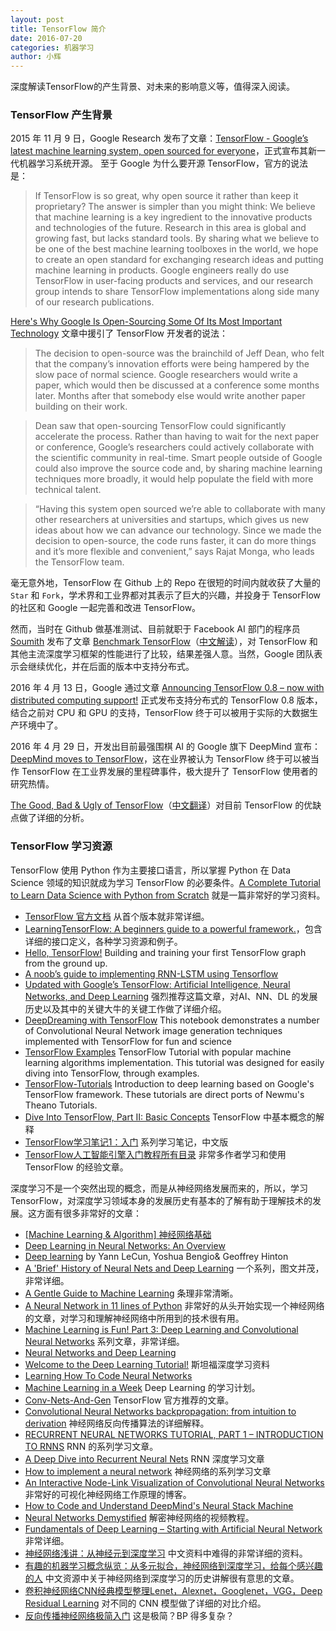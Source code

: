 ```yaml
---
layout: post
title: TensorFlow 简介
date: 2016-07-20
categories: 机器学习   
author: 小辉  
---
```


深度解读TensorFlow的产生背景、对未来的影响意义等，值得深入阅读。

### TensorFlow 产生背景

2015 年 11 月 9 日，Google Research 发布了文章：[TensorFlow - Google’s latest machine learning system, open sourced for everyone](https://research.googleblog.com/2015/11/tensorflow-googles-latest-machine_9.html)，正式宣布其新一代机器学习系统开源。
至于 Google 为什么要开源 TensorFlow，官方的说法是：

> If TensorFlow is so great, why open source it rather than keep it proprietary? The answer is simpler than you might think: We believe that machine learning is a key ingredient to the innovative products and technologies of the future. Research in this area is global and growing fast, but lacks standard tools. By sharing what we believe to be one of the best machine learning toolboxes in the world, we hope to create an open standard for exchanging research ideas and putting machine learning in products. Google engineers really do use TensorFlow in user-facing products and services, and our research group intends to share TensorFlow implementations along side many of our research publications.

[Here's Why Google Is Open-Sourcing Some Of Its Most Important Technology](http://www.forbes.com/sites/gregsatell/2016/07/18/heres-why-google-is-open-sourcing-some-of-its-most-important-technology/#373b1a53630c) 文章中援引了 TensorFlow 开发者的说法：

> The decision to open-source was the brainchild of Jeff Dean, who felt that the company’s innovation efforts were being hampered by the slow pace of normal science. Google researchers would write a paper, which would then be discussed at a conference some months later. Months after that somebody else would write another paper building on their work.  

> Dean saw that open-sourcing TensorFlow could significantly accelerate the process. Rather than having to wait for the next paper or conference, Google’s researchers could actively collaborate with the scientific community in real-time. Smart people outside of Google could also improve the source code and, by sharing machine learning techniques more broadly, it would help populate the field with more technical talent.

> “Having this system open sourced we’re able to collaborate with many other researchers at universities and startups, which gives us new ideas about how we can advance our technology. Since we made the decision to open-source, the code runs faster, it can do more things and it’s more flexible and convenient,” says Rajat Monga, who leads the TensorFlow team.

毫无意外地，TensorFlow 在 Github 上的 Repo 在很短的时间内就收获了大量的 `Star` 和 `Fork`，学术界和工业界都对其表示了巨大的兴趣，并投身于 TensorFlow 的社区和 Google 一起完善和改进 TensorFlow。

然而，当时在 Github 做基准测试、目前就职于 Facebook AI 部门的程序员 [Soumith](https://github.com/soumith) 发布了文章 [Benchmark TensorFlow](https://github.com/soumith/convnet-benchmarks/issues/66)（[中文解读](http://mp.weixin.qq.com/s?__biz=MzI3MTA0MTk1MA==&mid=400451107&idx=1&sn=ddfd58a09319c1816c394d042a17c7f4&scene=0#wechat_redirect)），对 TensorFlow 和其他主流深度学习框架的性能进行了比较，结果差强人意。当然，Google 团队表示会继续优化，并在后面的版本中支持分布式。

2016 年 4 月 13 日，Google 通过文章 [Announcing TensorFlow 0.8 – now with distributed computing support!](https://research.googleblog.com/2016/04/announcing-tensorflow-08-now-with.html) 正式发布支持分布式的 TensorFlow 0.8 版本，结合之前对 CPU 和 GPU 的支持，TensorFlow 终于可以被用于实际的大数据生产环境中了。

2016 年 4 月 29 日，开发出目前最强围棋 AI 的 Google 旗下 DeepMind 宣布：[DeepMind moves to TensorFlow](https://research.googleblog.com/2016/04/deepmind-moves-to-tensorflow.html)，这在业界被认为 TensorFlow 终于可以被当作 TensorFlow 在工业界发展的里程碑事件，极大提升了 TensorFlow 使用者的研究热情。

[The Good, Bad & Ugly of TensorFlow](http://www.kdnuggets.com/2016/05/good-bad-ugly-tensorflow.html)（[中文翻译](https://mp.weixin.qq.com/s?__biz=MzA3MzI4MjgzMw==&mid=2650715438&idx=2&sn=3dafb301ec8103fce7ad88d6039cb3ad)）对目前 TensorFlow 的优缺点做了详细的分析。

### TensorFlow 学习资源

TensorFlow 使用 Python 作为主要接口语言，所以掌握 Python 在 Data Science 领域的知识就成为学习 TensorFlow 的必要条件。[A Complete Tutorial to Learn Data Science with Python from Scratch](http://www.analyticsvidhya.com/blog/2016/01/complete-tutorial-learn-data-science-python-scratch-2/) 就是一篇非常好的学习资料。

- [TensorFlow 官方文档](https://www.tensorflow.org/versions/r0.9/get_started/basic_usage.html) 从首个版本就非常详细。
- [LearningTensorFlow: A beginners guide to a powerful framework.](http://learningtensorflow.com/index.html)，包含详细的接口定义，各种学习资源和例子。
- [Hello, TensorFlow!](https://www.oreilly.com/learning/hello-tensorflow) Building and training your first TensorFlow graph from the ground up.
- [A noob’s guide to implementing RNN-LSTM using Tensorflow](http://monik.in/a-noobs-guide-to-implementing-rnn-lstm-using-tensorflow/)
- [Updated with Google’s TensorFlow: Artificial Intelligence, Neural Networks, and Deep Learning](https://kimschmidtsbrain.com/2015/10/29/artificial-intelligence-neural-networks-and-deep-learning/) 强烈推荐这篇文章，对AI、NN、DL 的发展历史以及其中的关键大牛的关键工作做了详细介绍。
- [DeepDreaming with TensorFlow](http://nbviewer.jupyter.org/github/tensorflow/tensorflow/blob/master/tensorflow/examples/tutorials/deepdream/deepdream.ipynb) This notebook demonstrates a number of Convolutional Neural Network image generation techniques implemented with TensorFlow for fun and science
- [TensorFlow Examples](https://github.com/aymericdamien/TensorFlow-Examples) TensorFlow Tutorial with popular machine learning algorithms implementation. This tutorial was designed for easily diving into TensorFlow, through examples.
- [TensorFlow-Tutorials](https://github.com/nlintz/TensorFlow-Tutorials) Introduction to deep learning based on Google's TensorFlow framework. These tutorials are direct ports of Newmu's Theano Tutorials.
- [Dive Into TensorFlow, Part II: Basic Concepts](http://textminingonline.com/dive-into-tensorflow-part-ii-basic-concepts) TensorFlow 中基本概念的解释
- [TensorFlow学习笔记1：入门](http://www.jeyzhang.com/tensorflow-learning-notes.html) 系列学习笔记，中文版
- [TensorFlow人工智能引擎入门教程所有目录](http://my.oschina.net/yilian/blog/664632#OSC_h2_1) 非常多作者学习和使用 TensorFlow 的经验文章。

深度学习不是一个突然出现的概念，而是从神经网络发展而来的，所以，学习 TensorFlow，对深度学习领域本身的发展历史有基本的了解有助于理解技术的发展。这方面有很多非常好的文章：

- [[Machine Learning & Algorithm] 神经网络基础](http://www.cnblogs.com/maybe2030/p/5597716.html) 
- [Deep Learning in Neural Networks: An Overview](http://people.idsia.ch/~juergen/DeepLearning8Oct2014.pdf)
- [Deep learning](http://www.cs.toronto.edu/~hinton/absps/NatureDeepReview.pdf) by Yann LeCun, Yoshua Bengio& Geoffrey Hinton
- [A 'Brief' History of Neural Nets and Deep Learning](http://www.andreykurenkov.com/writing/a-brief-history-of-neural-nets-and-deep-learning/) 一个系列，图文并茂，非常详细。
- [A Gentle Guide to Machine Learning](https://blog.monkeylearn.com/a-gentle-guide-to-machine-learning/) 条理非常清晰。
- [A Neural Network in 11 lines of Python](https://iamtrask.github.io/2015/07/12/basic-python-network/) 非常好的从头开始实现一个神经网络的文章，对学习和理解神经网络中所用到的技术很有用。
- [Machine Learning is Fun! Part 3: Deep Learning and Convolutional Neural Networks](https://iamtrask.github.io/2015/07/12/basic-python-network/) 系列文章，非常详细。
- [Neural Networks and Deep Learning](http://neuralnetworksanddeeplearning.com/index.html)
- [Welcome to the Deep Learning Tutorial!](http://ufldl.stanford.edu/tutorial/) 斯坦福深度学习资料
- [Learning How To Code Neural Networks](https://medium.com/learning-new-stuff/how-to-learn-neural-networks-758b78f2736e#.xri3grne7)
- [Machine Learning in a Week](https://medium.com/learning-new-stuff/machine-learning-in-a-week-a0da25d59850#.3rx8phs9d) Deep Learning 的学习计划。
- [Conv-Nets-And-Gen](https://github.com/xhrwang/Conv-Nets-Series) TensorFlow 官方推荐的文章。
- [Convolutional Neural Networks backpropagation: from intuition to derivation](https://grzegorzgwardys.wordpress.com/2016/04/22/8/) 神经网络反向传播算法的详细解释。
- [RECURRENT NEURAL NETWORKS TUTORIAL, PART 1 – INTRODUCTION TO RNNS](http://www.wildml.com/2015/09/recurrent-neural-networks-tutorial-part-1-introduction-to-rnns/) RNN 的系列学习文章。
- [A Deep Dive into Recurrent Neural Nets](http://nikhilbuduma.com/2015/01/11/a-deep-dive-into-recurrent-neural-networks/) RNN 深度学习文章
- [How to implement a neural network](http://peterroelants.github.io/posts/neural_network_implementation_part01/) 神经网络的系列学习文章
- [An Interactive Node-Link Visualization of Convolutional Neural Networks](http://scs.ryerson.ca/~aharley/vis/) 非常好的可视化神经网络工作原理的博客。
- [How to Code and Understand DeepMind's Neural Stack Machine](https://iamtrask.github.io/2016/02/25/deepminds-neural-stack-machine/) 
- [Neural Networks Demystified](http://lumiverse.io/series/neural-networks-demystified) 解密神经网络的视频教程。
- [Fundamentals of Deep Learning – Starting with Artificial Neural Network](http://www.analyticsvidhya.com/blog/2016/03/introduction-deep-learning-fundamentals-neural-networks/) 非常详细。
- [神经网络浅讲：从神经元到深度学习](http://www.cnblogs.com/subconscious/p/5058741.html) 中文资料中难得的非常详细的资料。
- [有趣的机器学习概念纵览：从多元拟合，神经网络到深度学习，给每个感兴趣的人](https://segmentfault.com/a/1190000005746236) 中文资源中关于神经网络到深度学习的历史讲解很有意思的文章。
- [卷积神经网络CNN经典模型整理Lenet，Alexnet，Googlenet，VGG，Deep Residual Learning](http://blog.csdn.net/xbinworld/article/details/45619685) 对不同的 CNN 模型做了详细的对比介绍。
- [反向传播神经网络极简入门](http://www.hankcs.com/ml/back-propagation-neural-network.html) 这是极简？BP 得多复杂？

